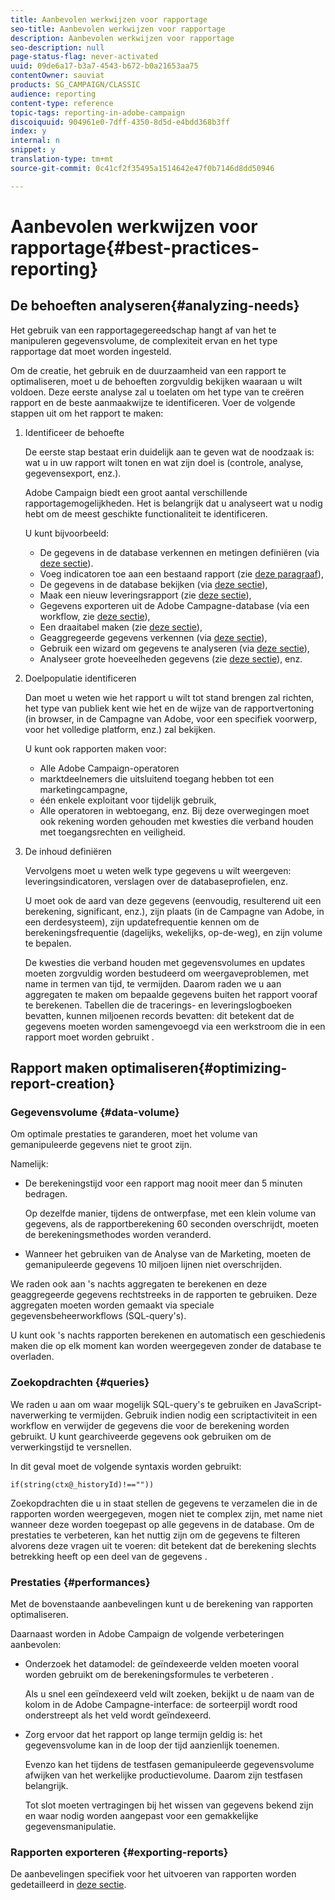 ```yaml
---
title: Aanbevolen werkwijzen voor rapportage
seo-title: Aanbevolen werkwijzen voor rapportage
description: Aanbevolen werkwijzen voor rapportage
seo-description: null
page-status-flag: never-activated
uuid: 09de6a17-b3a7-4543-b672-b0a21653aa75
contentOwner: sauviat
products: SG_CAMPAIGN/CLASSIC
audience: reporting
content-type: reference
topic-tags: reporting-in-adobe-campaign
discoiquuid: 904961e0-7dff-4350-8d5d-e4bdd368b3ff
index: y
internal: n
snippet: y
translation-type: tm+mt
source-git-commit: 0c41cf2f35495a1514642e47f0b7146d8dd50946

---
```



# Aanbevolen werkwijzen voor rapportage{#best-practices-reporting}

## De behoeften analyseren{#analyzing-needs}

Het gebruik van een rapportagegereedschap hangt af van het te manipuleren gegevensvolume, de complexiteit ervan en het type rapportage dat moet worden ingesteld.

Om de creatie, het gebruik en de duurzaamheid van een rapport te optimaliseren, moet u de behoeften zorgvuldig bekijken waaraan u wilt voldoen. Deze eerste analyse zal u toelaten om het type van te creëren rapport en de beste aanmaakwijze te identificeren. Voer de volgende stappen uit om het rapport te maken:

1. Identificeer de behoefte

   De eerste stap bestaat erin duidelijk aan te geven wat de noodzaak is: wat u in uw rapport wilt tonen en wat zijn doel is (controle, analyse, gegevensexport, enz.).

   Adobe Campaign biedt een groot aantal verschillende rapportagemogelijkheden. Het is belangrijk dat u analyseert wat u nodig hebt om de meest geschikte functionaliteit te identificeren.

   U kunt bijvoorbeeld:

   * De gegevens in de database verkennen en metingen definiëren (via [deze sectie](../../reporting/using/about-cubes.md)).
   * Voeg indicatoren toe aan een bestaand rapport (zie [deze paragraaf](../../reporting/using/about-reports-creation-in-campaign.md)),
   * De gegevens in de database bekijken (via [deze sectie](../../reporting/using/about-descriptive-analysis.md)),
   * Maak een nieuw leveringsrapport (zie [deze sectie](../../reporting/using/about-reports-creation-in-campaign.md)),
   * Gegevens exporteren uit de Adobe Campagne-database (via een workflow, zie [deze sectie](../../workflow/using/about-workflows.md)),
   * Een draaitabel maken (zie [deze sectie](../../reporting/using/creating-a-table.md#creating-a-breakdown-or-pivot-table)),
   * Geaggregeerde gegevens verkennen (via [deze sectie](../../reporting/using/about-cubes.md)),
   * Gebruik een wizard om gegevens te analyseren (via [deze sectie](../../reporting/using/about-descriptive-analysis.md)),
   * Analyseer grote hoeveelheden gegevens (zie [deze sectie](../../reporting/using/about-reports-creation-in-campaign.md)), enz.

1. Doelpopulatie identificeren

   Dan moet u weten wie het rapport u wilt tot stand brengen zal richten, het type van publiek kent wie het en de wijze van de rapportvertoning (in browser, in de Campagne van Adobe, voor een specifiek voorwerp, voor het volledige platform, enz.) zal bekijken.

   U kunt ook rapporten maken voor:

   * Alle Adobe Campaign-operatoren
   * marktdeelnemers die uitsluitend toegang hebben tot een marketingcampagne,
   * één enkele exploitant voor tijdelijk gebruik,
   * Alle operatoren in webtoegang, enz.
   Bij deze overwegingen moet ook rekening worden gehouden met kwesties die verband houden met toegangsrechten en veiligheid.

1. De inhoud definiëren

   Vervolgens moet u weten welk type gegevens u wilt weergeven: leveringsindicatoren, verslagen over de databaseprofielen, enz.

   U moet ook de aard van deze gegevens (eenvoudig, resulterend uit een berekening, significant, enz.), zijn plaats (in de Campagne van Adobe, in een derdesysteem), zijn updatefrequentie kennen om de berekeningsfrequentie (dagelijks, wekelijks, op-de-weg), en zijn volume te bepalen.

   De kwesties die verband houden met gegevensvolumes en updates moeten zorgvuldig worden bestudeerd om weergaveproblemen, met name in termen van tijd, te vermijden. Daarom raden we u aan aggregaten te maken om bepaalde gegevens buiten het rapport vooraf te berekenen. Tabellen die de tracerings- en leveringslogboeken bevatten, kunnen miljoenen records bevatten: dit betekent dat de gegevens moeten worden samengevoegd via een werkstroom die in een rapport moet worden gebruikt .

## Rapport maken optimaliseren{#optimizing-report-creation}

### Gegevensvolume {#data-volume}

Om optimale prestaties te garanderen, moet het volume van gemanipuleerde gegevens niet te groot zijn.

Namelijk:

* De berekeningstijd voor een rapport mag nooit meer dan 5 minuten bedragen.

   Op dezelfde manier, tijdens de ontwerpfase, met een klein volume van gegevens, als de rapportberekening 60 seconden overschrijdt, moeten de berekeningsmethodes worden veranderd.

* Wanneer het gebruiken van de Analyse van de Marketing, moeten de gemanipuleerde gegevens 10 miljoen lijnen niet overschrijden.

We raden ook aan &#39;s nachts aggregaten te berekenen en deze geaggregeerde gegevens rechtstreeks in de rapporten te gebruiken. Deze aggregaten moeten worden gemaakt via speciale gegevensbeheerworkflows (SQL-query&#39;s).

U kunt ook &#39;s nachts rapporten berekenen en automatisch een geschiedenis maken die op elk moment kan worden weergegeven zonder de database te overladen.

### Zoekopdrachten {#queries}

We raden u aan om waar mogelijk SQL-query&#39;s te gebruiken en JavaScript-naverwerking te vermijden. Gebruik indien nodig een scriptactiviteit in een workflow en verwijder de gegevens die voor de berekening worden gebruikt. U kunt gearchiveerde gegevens ook gebruiken om de verwerkingstijd te versnellen.

In dit geval moet de volgende syntaxis worden gebruikt:

```
if(string(ctx@_historyId)!==""))
```

Zoekopdrachten die u in staat stellen de gegevens te verzamelen die in de rapporten worden weergegeven, mogen niet te complex zijn, met name niet wanneer deze worden toegepast op alle gegevens in de database. Om de prestaties te verbeteren, kan het nuttig zijn om de gegevens te filteren alvorens deze vragen uit te voeren: dit betekent dat de berekening slechts betrekking heeft op een deel van de gegevens .

### Prestaties {#performances}

Met de bovenstaande aanbevelingen kunt u de berekening van rapporten optimaliseren.

Daarnaast worden in Adobe Campaign de volgende verbeteringen aanbevolen:

* Onderzoek het datamodel: de geïndexeerde velden moeten vooral worden gebruikt om de berekeningsformules te verbeteren .

   Als u snel een geïndexeerd veld wilt zoeken, bekijkt u de naam van de kolom in de Adobe Campagne-interface: de sorteerpijl wordt rood onderstreept als het veld wordt geïndexeerd.

* Zorg ervoor dat het rapport op lange termijn geldig is: het gegevensvolume kan in de loop der tijd aanzienlijk toenemen.

   Evenzo kan het tijdens de testfasen gemanipuleerde gegevensvolume afwijken van het werkelijke productievolume. Daarom zijn testfasen belangrijk.

   Tot slot moeten vertragingen bij het wissen van gegevens bekend zijn en waar nodig worden aangepast voor een gemakkelijke gegevensmanipulatie.

### Rapporten exporteren {#exporting-reports}

De aanbevelingen specifiek voor het uitvoeren van rapporten worden gedetailleerd in [deze sectie](../../reporting/using/actions-on-reports.md#exporting-a-report).
